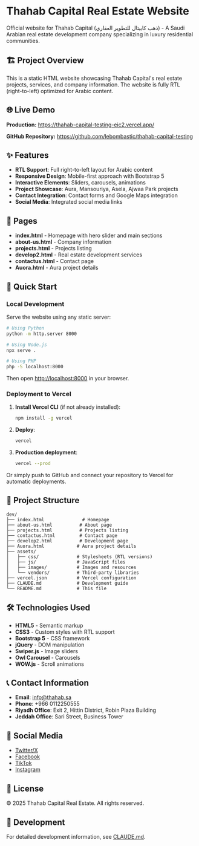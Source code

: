 # Thahab Capital Real Estate Website

Official website for Thahab Capital (ذهب كابيتال للتطوير العقاري) - A Saudi Arabian real estate development company specializing in luxury residential communities.

## 🏗️ Project Overview

This is a static HTML website showcasing Thahab Capital's real estate projects, services, and company information. The website is fully RTL (right-to-left) optimized for Arabic content.

## 🌐 Live Demo

**Production:** https://thahab-capital-testing-eic2.vercel.app/

**GitHub Repository:** https://github.com/lebombastic/thahab-capital-testing

## ✨ Features

- **RTL Support**: Full right-to-left layout for Arabic content
- **Responsive Design**: Mobile-first approach with Bootstrap 5
- **Interactive Elements**: Sliders, carousels, animations
- **Project Showcase**: Aura, Mansouriya, Asela, Ajwaa Park projects
- **Contact Integration**: Contact forms and Google Maps integration
- **Social Media**: Integrated social media links

## 📄 Pages

- **index.html** - Homepage with hero slider and main sections
- **about-us.html** - Company information
- **projects.html** - Projects listing
- **develop2.html** - Real estate development services
- **contactus.html** - Contact page
- **Auora.html** - Aura project details

## 🚀 Quick Start

### Local Development

Serve the website using any static server:

```bash
# Using Python
python -m http.server 8000

# Using Node.js
npx serve .

# Using PHP
php -S localhost:8000
```

Then open [http://localhost:8000](http://localhost:8000) in your browser.

### Deployment to Vercel

1. **Install Vercel CLI** (if not already installed):
   ```bash
   npm install -g vercel
   ```

2. **Deploy**:
   ```bash
   vercel
   ```

3. **Production deployment**:
   ```bash
   vercel --prod
   ```

Or simply push to GitHub and connect your repository to Vercel for automatic deployments.

## 📁 Project Structure

```
dev/
├── index.html              # Homepage
├── about-us.html          # About page
├── projects.html          # Projects listing
├── contactus.html         # Contact page
├── develop2.html          # Development page
├── Auora.html            # Aura project details
├── assets/
│   ├── css/              # Stylesheets (RTL versions)
│   ├── js/               # JavaScript files
│   ├── images/           # Images and resources
│   └── vendors/          # Third-party libraries
├── vercel.json           # Vercel configuration
├── CLAUDE.md             # Development guide
└── README.md             # This file
```

## 🛠️ Technologies Used

- **HTML5** - Semantic markup
- **CSS3** - Custom styles with RTL support
- **Bootstrap 5** - CSS framework
- **jQuery** - DOM manipulation
- **Swiper.js** - Image sliders
- **Owl Carousel** - Carousels
- **WOW.js** - Scroll animations

## 📞 Contact Information

- **Email**: info@thahab.sa
- **Phone**: +966 0112250555
- **Riyadh Office**: Exit 2, Hittin District, Robin Plaza Building
- **Jeddah Office**: Sari Street, Business Tower

## 📱 Social Media

- [Twitter/X](https://x.com/thahabcapital?s=21)
- [Facebook](https://www.facebook.com/share/18f9hcLdQA/?mibextid=wwXIfr)
- [TikTok](https://www.tiktok.com/@thahabcapital?_t=ZS-8t7bNF4Nche&_r=1)
- [Instagram](https://www.instagram.com/thahab.capital/profilecard/?igsh=dHEyYnZtY3UzdXBs)

## 📝 License

© 2025 Thahab Capital Real Estate. All rights reserved.

## 🔧 Development

For detailed development information, see [CLAUDE.md](CLAUDE.md).
